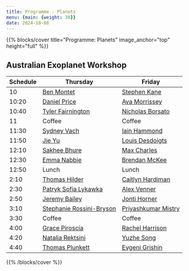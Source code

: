 ```yaml
---
title: Programme - Planets
menu: {main: {weight: 30}}
date: 2024-10-08
---
```

{{% blocks/cover title="Programme: Planets" image_anchor="top" height="full" %}}

## Australian Exoplanet Workshop

| Schedule | Thursday | Friday |
| -------- | ---------------- | ---------------- |
| 10 |  [Ben Montet](speakers/ben-montet/_index.md) | [Stephen Kane](speakers/stephen-kane/_index.md) |
| 10:20 | [Daniel Price](speakers/daniel-price/_index.md) | [Ava Morrissey](speakers/ava-morrissey/_index.md) |
| 10:40 | [Tyler Fairnington](speakers/tyler-fairnington/_index.md) | [Nicholas Borsato](speakers/nicholas-borsato/_index.md) |
| 11 | Coffee | Coffee |
| 11:30 | [Sydney Vach](speakers/sydney-vach/_index.md) | [Iain Hammond](speakers/iain-hammond/_index.md) |
| 11:50 | [Jie Yu](speakers/jie-yu/_index.md) | [Louis Desdoigts](speakers/louis-desdoigts/_index.md) |
| 12:10 | [Sakhee Bhure](speakers/sakhee-bhure/_index.md) | [Max Charles](speakers/max-charles/_index.md) |
| 12:30 | [Emma Nabbie](speakers/emma-nabbie/_index.md) | [Brendan McKee](speakers/brendan-mckee/_index.md) |
| 12:50 | Lunch | Lunch |
| 2:10 | [Thomas Hilder](speakers/thomas-hilder/_index.md) | [Caitlyn Hardiman](speakers/caitlyn-hardiman/_index.md) |
| 2:30 | [Patryk Sofia Lykawka](speakers/patryk-sofia-lykawka/_index.md) | [Alex Venner](speakers/alex-venner/_index.md) |
| 2:50 | [Jeremy Bailey](speakers/jeremy-bailey/_index.md) | [Jonti Horner](speakers/jonti-horner/_index.md) |
| 3:10 | [Stephanie Rossini-Bryson](speakers/stephanie-rossini-bryson/_index.md) | [Priyashkumar Mistry](speakers/priyashkumar-mistry/_index.md) |
| 3:30 | Coffee | Coffee |
| 4:00 | [Grace Piroscia](speakers/grace-piroscia/_index.md) | [Rachel Harrison](speakers/rachel-harrison/_index.md) |
| 4:20 | [Natalia Rektsini](speakers/natalia-rektsini/_index.md)  | [Yuzhe Song](speakers/yuzhe-song/_index.md) |
| 4:40 | [Thomas Plunkett](speakers/thomas-plunkett/_index.md) |  [Evgeni Grishin](speakers/evgeni-grishin/_index.md) |

{{% /blocks/cover %}}
